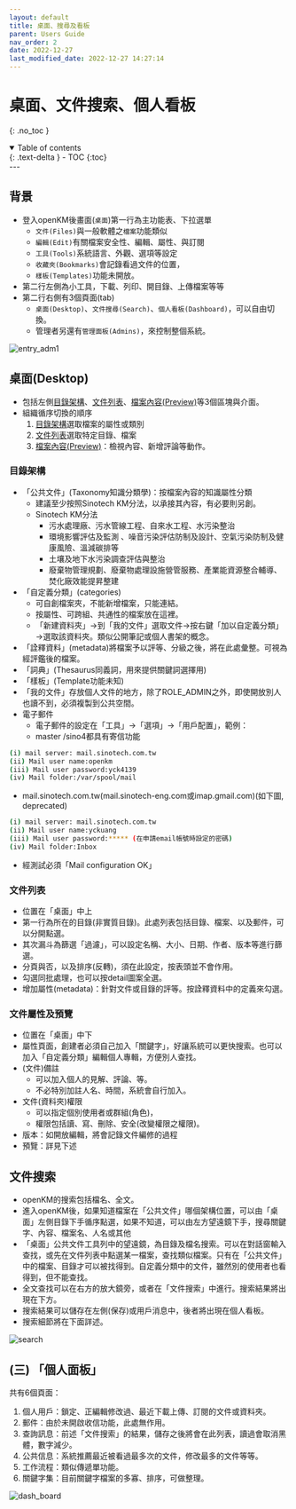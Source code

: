 ```yaml
---
layout: default
title: 桌面、搜尋及看板
parent: Users Guide
nav_order: 2
date: 2022-12-27
last_modified_date: 2022-12-27 14:27:14
---
```


# 桌面、文件搜索、個人看板

{: .no_toc }

<details open markdown="block">
  <summary>
    Table of contents
  </summary>
  {: .text-delta }
- TOC
{:toc}
</details>
---

## 背景

- 登入openKM後畫面(`桌面`)第一行為主功能表、下拉選單
  - `文件(Files)`與一般軟體之`檔案`功能類似
  - `編輯(Edit)`有關檔案安全性、編輯、屬性、與訂閱
  - `工具(Tools)`系統語言、外觀、選項等設定
  - `收藏夾(Bookmarks)`會記錄看過文件的位置，
  - `樣板(Templates)`功能未開放。
- 第二行左側為小工具，下載、列印、開目錄、上傳檔案等等
- 第二行右側有3個頁面(tab)
  - `桌面(Desktop)`、`文件搜尋(Search)`、`個人看板(Dashboard)`，可以自由切換。
  - 管理者另還有`管理面板(Admins)`，來控制整個系統。

![entry_adm1](https://github.com/sinotec2/openKM/blob/gh-pages/assets/image/entry_adm1.png?raw=true)

## 桌面(Desktop)

- 包括左側[目錄架構](#目錄架構)、[文件列表](#文件列表)、[檔案內容(Preview)](#文件屬性及預覽)等3個區塊與介面。
- 組織循序切換的順序
  1. [目錄架構](#目錄架構)選取檔案的屬性或類別
  2. [文件列表](#文件列表)選取特定目錄、檔案
  3. [檔案內容(Preview)](#文件屬性及預覽)：檢視內容、新增評論等動作。

### 目錄架構

- 「公共文件」(Taxonomy知識分類學)：按檔案內容的知識屬性分類 
  - 建議至少按照Sinotech KM分法，以承接其內容，有必要則另創。
  - Sinotech KM分法
    - 污水處理廠、污水管線工程、自來水工程、水污染整治
    - 環境影響評估及監測 、噪音污染評估防制及設計、空氣污染防制及健康風險、溫減碳排等
    - 土壤及地下水污染調查評估與整治
    - 廢棄物管理規劃、廢棄物處理設施營管服務、產業能資源整合輔導、焚化廠效能提昇整建 
- 「自定義分類」(categories)
  - 可自創檔案夾，不能新增檔案，只能連結。
  - 按屬性、可跨組、共通性的檔案放在這裡。
  - 「新建資料夾」→到「我的文件」選取文件→按右鍵「加以自定義分類」→選取該資料夾。類似公開筆記或個人書架的概念。
- 「詮釋資料」(metadata)將檔案予以評等、分級之後，將在此處彙整。可視為經評鑑後的檔案。
- 「詞典」(Thesaurus同義詞，用來提供關鍵詞選擇用)
- 「樣板」(Template功能未知)
- 「我的文件」存放個人文件的地方，除了ROLE_ADMIN之外，即使開放別人也讀不到，必須複製到公共空間。
- 電子郵件
  - 電子郵件的設定在「工具」→「選項」→「用戶配置」，範例：
  - master /sino4都具有寄信功能

```bash
(i) mail server: mail.sinotech.com.tw
(ii) Mail user name:openkm
(iii) Mail user password:yck4139
(iv) Mail folder:/var/spool/mail
```

- mail.sinotech.com.tw(mail.sinotech-eng.com或imap.gmail.com)(如下圖, deprecated)

```bash
(i) mail server: mail.sinotech.com.tw
(ii) Mail user name:yckuang
(iii) Mail user password:***** (在申請email帳號時設定的密碼)
(iv) Mail folder:Inbox
```

- 經測試必須「Mail configuration OK」

### 文件列表

- 位置在「桌面」中上
- 第一行為所在的目錄(非實質目錄)。此處列表包括目錄、檔案、以及郵件，可以分開點選。
- 其次漏斗為篩選「過濾」，可以設定名稱、大小、日期、作者、版本等進行篩選。
- 分頁與否，以及排序(反轉)，須在此設定，按表頭並不會作用。
- 勾選同批處理，也可以按detail圖案全選。
- 增加屬性(metadata)：針對文件或目錄的評等。按詮釋資料中的定義來勾選。

### 文件屬性及預覽

- 位置在「桌面」中下
- 屬性頁面，創建者必須自己加入「關鍵字」，好讓系統可以更快搜索。也可以加入「自定義分類」編輯個人專輯，方便別人查找。
- (文件)備註
  - 可以加入個人的見解、評論、等。
  - 不必特別加註人名、時間，系統會自行加入。
- 文件(資料夾)權限
  - 可以指定個別使用者或群組(角色)，
  - 權限包括讀、寫、刪除、安全(改變權限之權限)。
- 版本：如開放編輯，將會記錄文件編修的過程
- 預覽：詳見下述

## 文件搜索

- openKM的搜索包括檔名、全文。
- 進入openKM後，如果知道檔案在「公共文件」哪個架構位置，可以由「桌面」左側目錄下手循序點選，如果不知道，可以由左方望遠鏡下手，搜尋關鍵字、內容、檔案名、人名或其他
- 「桌面」公共文件工具列中的望遠鏡，為目錄及檔名搜索。可以在對話窗輸入查找，或先在文件列表中點選某一檔案，查找類似檔案。只有在「公共文件」中的檔案、目錄才可以被找得到。自定義分類中的文件，雖然別的使用者也看得到，但不能查找。
- 全文查找可以在右方的放大鏡旁，或者在「文件搜索」中進行。搜索結果將出現在下方。
- 搜索結果可以儲存在左側(保存)或用戶消息中，後者將出現在個人看板。
- 搜索細節將在下面詳述。

![search](https://github.com/sinotec2/openKM/blob/gh-pages/assets/image/search.png?raw=true)

## (三)	「個人面板」
共有6個頁面：
1.	個人用戶：鎖定、正編輯修改過、最近下載上傳、訂閱的文件或資料夾。
2.	郵件：由於未開啟收信功能，此處無作用。
3.	查詢訊息：前述「文件搜索」的結果，儲存之後將會在此列表，讀過會取消黑體，數字減少。
4.	公共信息：系統推薦最近被看過最多次的文件，修改最多的文件等等。
5.	工作流程：類似傳遞單功能。
6.	關鍵字集：目前關鍵字檔案的多寡、排序，可做整理。

![dash_board](https://github.com/sinotec2/openKM/blob/gh-pages/assets/image/dash_board.png?raw=true)